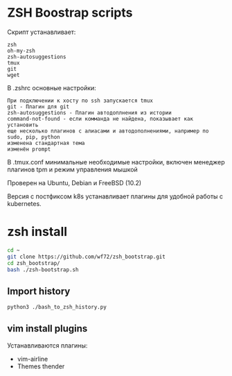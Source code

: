 # ZSH Boostrap scripts

Скрипт устанавливает:

    zsh
    oh-my-zsh
    zsh-autosuggestions
    tmux
    git
    wget

В .zshrc основные настройки:

	При подключении к хосту по ssh запускается tmux
	git - Плагин для git
	zsh-autosuggestions - Плагин автодоплнения из истории
	command-not-found - если комманда не найдена, показывает как установить
	еще несколько плагинов с алиасами и автодополнениями, например по sudo, pip, python
	изменена стандартная тема
	изменён prompt

В .tmux.conf минимальные необходимые настройки, включен менеджер плагинов tpm и режим управления мышкой

Проверен на Ubuntu, Debian и FreeBSD (10.2)

Версия с постфиксом k8s устанавливает плагины для удобной работы с kubernetes.

# zsh install

```bash
cd ~
git clone https://github.com/wf72/zsh_bootstrap.git
cd zsh_bootstrap/
bash ./zsh-bootstrap.sh
```

## Import history
```bash
python3 ./bash_to_zsh_history.py
```

## vim install plugins
Устанавливаются плагины:
 - vim-airline
 - Themes thender
